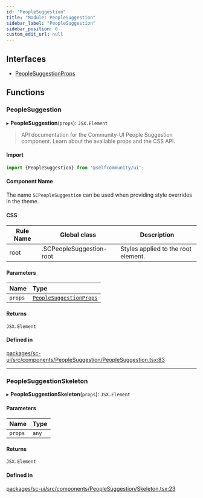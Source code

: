 ```yaml
---
id: "PeopleSuggestion"
title: "Module: PeopleSuggestion"
sidebar_label: "PeopleSuggestion"
sidebar_position: 0
custom_edit_url: null
---
```


## Interfaces

- [PeopleSuggestionProps](../interfaces/PeopleSuggestion.PeopleSuggestionProps)

## Functions

### PeopleSuggestion

▸ **PeopleSuggestion**(`props`): `JSX.Element`

> API documentation for the Community-UI People Suggestion component. Learn about the available props and the CSS API.

#### Import

```jsx
import {PeopleSuggestion} from '@selfcommunity/ui';
```

#### Component Name

The name `SCPeopleSuggestion` can be used when providing style overrides in the theme.

#### CSS

|Rule Name|Global class|Description|
|---|---|---|
|root|.SCPeopleSuggestion-root|Styles applied to the root element.|

#### Parameters

| Name | Type |
| :------ | :------ |
| `props` | [`PeopleSuggestionProps`](../interfaces/PeopleSuggestion.PeopleSuggestionProps) |

#### Returns

`JSX.Element`

#### Defined in

[packages/sc-ui/src/components/PeopleSuggestion/PeopleSuggestion.tsx:83](https://github.com/selfcommunity/community-ui/blob/487fa8c/packages/sc-ui/src/components/PeopleSuggestion/PeopleSuggestion.tsx#L83)

___

### PeopleSuggestionSkeleton

▸ **PeopleSuggestionSkeleton**(`props`): `JSX.Element`

#### Parameters

| Name | Type |
| :------ | :------ |
| `props` | `any` |

#### Returns

`JSX.Element`

#### Defined in

[packages/sc-ui/src/components/PeopleSuggestion/Skeleton.tsx:23](https://github.com/selfcommunity/community-ui/blob/487fa8c/packages/sc-ui/src/components/PeopleSuggestion/Skeleton.tsx#L23)
